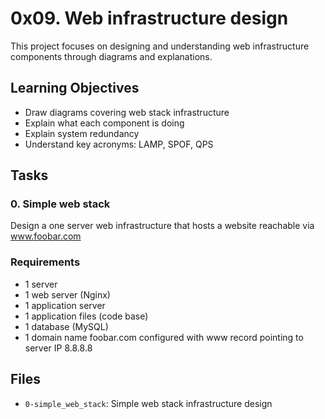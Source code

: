 # 0x09. Web infrastructure design

This project focuses on designing and understanding web infrastructure components through diagrams and explanations.

## Learning Objectives

- Draw diagrams covering web stack infrastructure
- Explain what each component is doing
- Explain system redundancy
- Understand key acronyms: LAMP, SPOF, QPS

## Tasks

### 0. Simple web stack

Design a one server web infrastructure that hosts a website reachable via www.foobar.com

### Requirements

- 1 server
- 1 web server (Nginx)
- 1 application server
- 1 application files (code base)
- 1 database (MySQL)
- 1 domain name foobar.com configured with www record pointing to server IP 8.8.8.8

## Files

- `0-simple_web_stack`: Simple web stack infrastructure design
